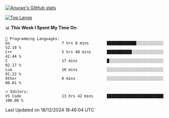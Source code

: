 [![Anurag's GitHub stats](https://github-readme-stats.vercel.app/api?username=wugouzi&count_private=true)](https://github.com/anuraghazra/github-readme-stats)

[![Top Langs](https://github-readme-stats.vercel.app/api/top-langs/?username=wugouzi&layout=compact&count_private=true&hide=html)](https://github.com/anuraghazra/github-readme-stats)

<!--START_SECTION:waka-->
📊 **This Week I Spent My Time On** 

```text
💬 Programming Languages: 
Go                       7 hrs 8 mins        █████████████░░░░░░░░░░░░   52.18 % 
C++                      5 hrs 48 mins       ███████████░░░░░░░░░░░░░░   42.44 % 
C                        17 mins             █░░░░░░░░░░░░░░░░░░░░░░░░   02.17 % 
Lua                      10 mins             ░░░░░░░░░░░░░░░░░░░░░░░░░   01.22 % 
Other                    6 mins              ░░░░░░░░░░░░░░░░░░░░░░░░░   00.81 % 

🔥 Editors: 
VS Code                  13 hrs 42 mins      █████████████████████████   100.00 % 
```


 Last Updated on 18/12/2024 18:46:04 UTC
<!--END_SECTION:waka-->

<!--
**wugouzi/wugouzi** is a ✨ _special_ ✨ repository because its `README.md` (this file) appears on your GitHub profile.

Here are some ideas to get you started:

- 🔭 I’m currently working on ...
- 🌱 I’m currently learning ...
- 👯 I’m looking to collaborate on ...
- 🤔 I’m looking for help with ...
- 💬 Ask me about ...
- 📫 How to reach me: ...
- 😄 Pronouns: ...
- ⚡ Fun fact: ...
-->
